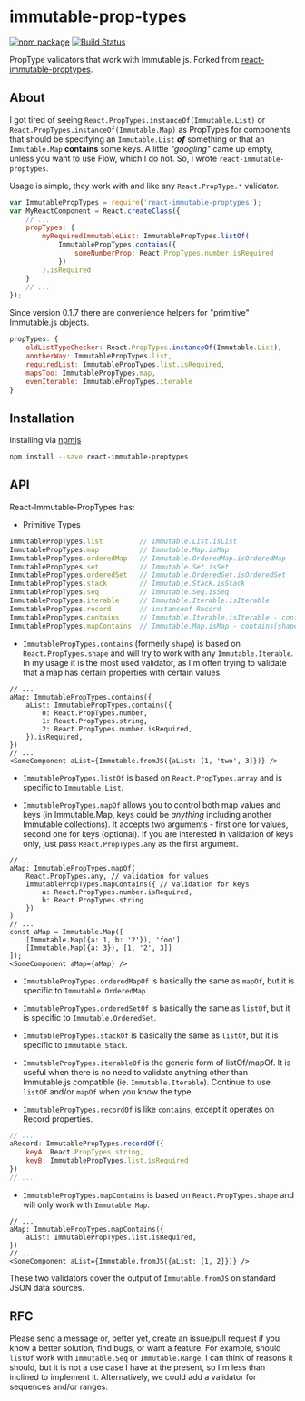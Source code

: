 # immutable-prop-types

[![npm package](https://img.shields.io/npm/v/immutable-prop-types.svg?style=flat)](https://www.npmjs.org/package/immutable-prop-types)
[![Build Status](https://travis-ci.org/ztoben/immutable-prop-types.svg?branch=master)](https://travis-ci.org/ztoben/immutable-prop-types)

PropType validators that work with Immutable.js. Forked from [react-immutable-proptypes](https://github.com/HurricaneJames/react-immutable-proptypes).

## About

I got tired of seeing `React.PropTypes.instanceOf(Immutable.List)` or `React.PropTypes.instanceOf(Immutable.Map)` as PropTypes for components that should be specifying an `Immutable.List` **_of_** something or that an `Immutable.Map` **contains** some keys. A little *"googling"* came up empty, unless you want to use Flow, which I do not. So, I wrote `react-immutable-proptypes`.

Usage is simple, they work with and like any `React.PropType.*` validator.

```js
var ImmutablePropTypes = require('react-immutable-proptypes');
var MyReactComponent = React.createClass({
    // ...
    propTypes: {
        myRequiredImmutableList: ImmutablePropTypes.listOf(
            ImmutablePropTypes.contains({
                someNumberProp: React.PropTypes.number.isRequired
            })
        ).isRequired
    }
    // ...
});
```

Since version 0.1.7 there are convenience helpers for "primitive" Immutable.js objects.

```js
propTypes: {
    oldListTypeChecker: React.PropTypes.instanceOf(Immutable.List),
    anotherWay: ImmutablePropTypes.list,
    requiredList: ImmutablePropTypes.list.isRequired,
    mapsToo: ImmutablePropTypes.map,
    evenIterable: ImmutablePropTypes.iterable
}
```


## Installation

Installing via [npmjs](https://www.npmjs.com/package/react-immutable-proptypes)
```bash
npm install --save react-immutable-proptypes
```


## API

React-Immutable-PropTypes has:
* Primitive Types
```js
ImmutablePropTypes.list         // Immutable.List.isList
ImmutablePropTypes.map          // Immutable.Map.isMap
ImmutablePropTypes.orderedMap   // Immutable.OrderedMap.isOrderedMap
ImmutablePropTypes.set          // Immutable.Set.isSet
ImmutablePropTypes.orderedSet   // Immutable.OrderedSet.isOrderedSet
ImmutablePropTypes.stack        // Immutable.Stack.isStack
ImmutablePropTypes.seq          // Immutable.Seq.isSeq
ImmutablePropTypes.iterable     // Immutable.Iterable.isIterable
ImmutablePropTypes.record       // instanceof Record
ImmutablePropTypes.contains     // Immutable.Iterable.isIterable - contains(shape)
ImmutablePropTypes.mapContains  // Immutable.Map.isMap - contains(shape)
```

* `ImmutablePropTypes.contains` (formerly `shape`) is based on `React.PropTypes.shape` and will try to work with any `Immutable.Iterable`. In my usage it is the most used validator, as I'm often trying to validate that a map has certain properties with certain values.

```es6
// ...
aMap: ImmutablePropTypes.contains({
    aList: ImmutablePropTypes.contains({
        0: React.PropTypes.number,
        1: React.PropTypes.string,
        2: React.PropTypes.number.isRequired,
    }).isRequired,
})
// ...
<SomeComponent aList={Immutable.fromJS({aList: [1, 'two', 3]})} />
```

* `ImmutablePropTypes.listOf` is based on `React.PropTypes.array` and is specific to `Immutable.List`.

* `ImmutablePropTypes.mapOf` allows you to control both map values and keys (in Immutable.Map, keys could be _anything_ including another Immutable collections). It accepts two arguments - first one for values, second one for keys (optional). If you are interested in validation of keys only, just pass `React.PropTypes.any` as the first argument.

```es6
// ...
aMap: ImmutablePropTypes.mapOf(
    React.PropTypes.any, // validation for values
    ImmutablePropTypes.mapContains({ // validation for keys
        a: React.PropTypes.number.isRequired,
        b: React.PropTypes.string
    })
)
// ...
const aMap = Immutable.Map([
    [Immutable.Map({a: 1, b: '2'}), 'foo'],
    [Immutable.Map({a: 3}), [1, '2', 3]]
]);
<SomeComponent aMap={aMap} />
```

* `ImmutablePropTypes.orderedMapOf` is basically the same as `mapOf`, but it is specific to `Immutable.OrderedMap`.

* `ImmutablePropTypes.orderedSetOf` is basically the same as `listOf`, but it is specific to `Immutable.OrderedSet`.

* `ImmutablePropTypes.stackOf` is basically the same as `listOf`, but it is specific to `Immutable.Stack`.

* `ImmutablePropTypes.iterableOf` is the generic form of listOf/mapOf. It is useful when there is no need to validate anything other than Immutable.js compatible (ie. `Immutable.Iterable`). Continue to use `listOf` and/or `mapOf` when you know the type.

* `ImmutablePropTypes.recordOf` is like `contains`, except it operates on Record properties.

```js
// ...
aRecord: ImmutablePropTypes.recordOf({
    keyA: React.PropTypes.string,
    keyB: ImmutablePropTypes.list.isRequired
})
// ...
```

* `ImmutablePropTypes.mapContains` is based on `React.PropTypes.shape` and will only work with `Immutable.Map`.

```es6
// ...
aMap: ImmutablePropTypes.mapContains({
    aList: ImmutablePropTypes.list.isRequired,
})
// ...
<SomeComponent aList={Immutable.fromJS({aList: [1, 2]})} />
```

These two validators cover the output of `Immutable.fromJS` on standard JSON data sources.

## RFC

Please send a message or, better yet, create an issue/pull request if you know a better solution, find bugs, or want a feature. For example, should `listOf` work with `Immutable.Seq` or `Immutable.Range`. I can think of reasons it should, but it is not a use case I have at the present, so I'm less than inclined to implement it. Alternatively, we could add a validator for sequences and/or ranges.
